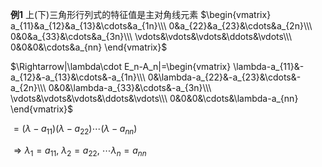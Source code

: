 **例1**
上(下)三角形行列式的特征值是主对角线元素
$\begin{vmatrix}
a_{11}&a_{12}&a_{13}&\cdots&a_{1n}\\\
0&a_{22}&a_{23}&\cdots&a_{2n}\\\
0&0&a_{33}&\cdots&a_{3n}\\\
\vdots&\vdots&\vdots&\ddots&\vdots\\\
0&0&0&\cdots&a_{nn}
\end{vmatrix}$

$\Rightarrow|\lambda\cdot E_n-A_n|=\begin{vmatrix}
\lambda-a_{11}&-a_{12}&-a_{13}&\cdots&-a_{1n}\\\
0&\lambda-a_{22}&-a_{23}&\cdots&-a_{2n}\\\
0&0&\lambda-a_{33}&\cdots&-a_{3n}\\\
\vdots&\vdots&\vdots&\ddots&\vdots\\\
0&0&0&\cdots&\lambda-a_{nn}
\end{vmatrix}$

$=(\lambda-a_{11})(\lambda-a_{22})\cdots(\lambda-a_{nn})$

$\Rightarrow\lambda_1=a_{11},\ \lambda_2=a_{22},\ \cdots\lambda_n=a_{nn}$